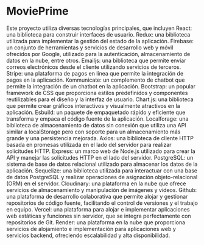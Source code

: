 # MoviePrime

Este proyecto utiliza diversas tecnologías principales, que incluyen
React: una biblioteca para construir interfaces de usuario.
Redux: una biblioteca utilizada para implementar la gestión del estado de la aplicación.
Firebase: un conjunto de herramientas y servicios de desarrollo web y móvil ofrecidos por Google, utilizado para la autenticación, almacenamiento de datos en la nube, entre otros.
Emailjs: una biblioteca que permite enviar correos electrónicos desde el cliente utilizando servicios de terceros.
Stripe: una plataforma de pagos en línea que permite la integración de pagos en la aplicación.
Kommunicate: un complemento de chatbot que permite la integración de un chatbot en la aplicación.
Bootstrap: un popular framework de CSS que proporciona estilos predefinidos y componentes reutilizables para el diseño y la interfaz de usuario.
Chart.js: una biblioteca que permite crear gráficos interactivos y visualmente atractivos en la aplicación.
Esbuild: un paquete de empaquetado rápido y eficiente que transforma y empaca el código fuente de la aplicación.
Localforage: una biblioteca de almacenamiento de datos sin conexión que utiliza una API similar a localStorage pero con soporte para un almacenamiento más grande y una persistencia mejorada.
Axios: una biblioteca de cliente HTTP basada en promesas utilizada en el lado del servidor para realizar solicitudes HTTP.
Express: un marco web de Node.js utilizado para crear la API y manejar las solicitudes HTTP en el lado del servidor.
PostgreSQL: un sistema de base de datos relacional utilizado para almacenar los datos de la aplicación.
Sequelize: una biblioteca utilizada para interactuar con una base de datos PostgreSQL y realizar operaciones de asignación objeto-relacional (ORM) en el servidor.
Cloudinary: una plataforma en la nube que ofrece servicios de almacenamiento y manipulación de imágenes y videos.
Github: una plataforma de desarrollo colaborativa que permite alojar y gestionar repositorios de código fuente, facilitando el control de versiones y el trabajo en equipo.
Vercel: una plataforma para alojar e implementar aplicaciones web estáticas y funciones sin servidor, que se integra perfectamente con repositorios de Git.
Render: una plataforma en la nube que proporciona servicios de alojamiento e implementación para aplicaciones web y servicios backend, ofreciendo escalabilidad y alta disponibilidad.
